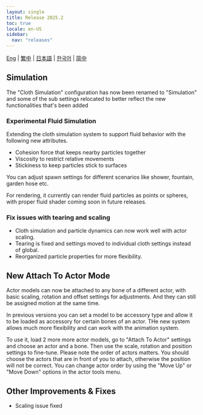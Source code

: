 ```yaml
---
layout: single
title: Release 2025.2
toc: true
locale: en-US
sidebar:
  nav: "releases"
---
```

[Eng](/dancexr/releases/2025.2) | [繁中](/tw/dancexr/releases/2025.2) | [日本語](/jp/dancexr/releases/2025.2) | [한국어](/kr/dancexr/releases/2025.2) | [简中](/zh/dancexr/releases/2025.2)

## Simulation
The "Cloth Simulation" configuration has now been renamed to "Simulation" and some of the sub settings relocated to better reflect the new functionalities that's been added

### Experimental Fluid Simulation
Extending the cloth simulation system to support fluid behavior with the following new attributes. 
* Cohesion force that keeps nearby particles together
* Viscosity to restrict relative movements
* Stickiness to keep particles stick to surfaces

You can adjust spawn settings for different scenarios like shower, fountain, garden hose etc. 

For rendering, it currently can render fluid particles as points or spheres, with proper fluid shader coming soon in future releases. 

### Fix issues with tearing and scaling
* Cloth simulation and particle dynamics can now work well with actor scaling. 
* Tearing is fixed and settings moved to individual cloth settings instead of global.
* Reorganized particle properties for more flexibility.

## New Attach To Actor Mode
Actor models can now be attached to any bone of a different actor, with basic scaling, rotation and offset settings for adjustments. And they can still be assigned motion at the same time. 

In previous versions you can set a model to be accessory type and allow it to be loaded as accessory for certain bones of an actor. THe new system allows much more flexibility and can work with the animation system. 

To use it, load 2 more more actor models, go to "Attach To Actor" settings and choose an actor and a bone. Then use the scale, rotation and position settings to fine-tune. Please note the order of actors matters. You should choose the actors that are in front of you to attach, otherwise the position will not be correct. You can change actor order by using the "Move Up" or "Move Down" options in the actor tools menu.

## Other Improvements & Fixes
* Scaling issue fixed